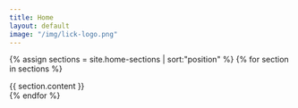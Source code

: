 ```yaml
---
title: Home
layout: default
image: "/img/lick-logo.png"
---
```


{% assign sections = site.home-sections | sort:"position" %}
{% for section in sections %}
<section class="section u-vertical-space" id="{{ section.title | downcase }}">
  {{ section.content }}
</section>
{% endfor %}
